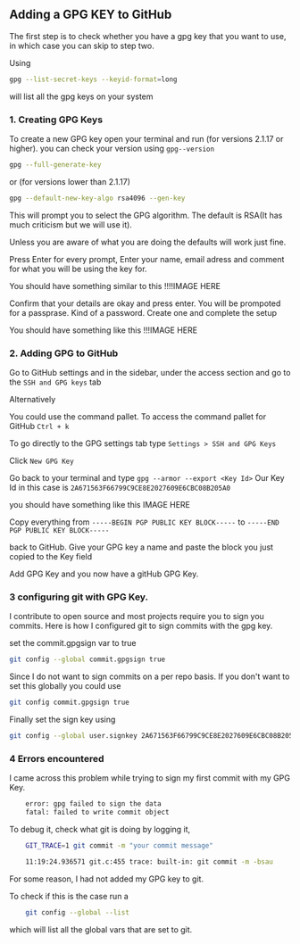 ## Adding a GPG KEY to GitHub

The first step is to check whether you have a gpg key that you want to use, in which case you can skip to step two.

Using

```bash
gpg --list-secret-keys --keyid-format=long
```

will list all the gpg keys on your system

### 1. Creating GPG Keys

To create a new GPG key open your terminal and run (for versions 2.1.17 or higher). you can check your version using `gpg--version`

```bash
gpg --full-generate-key
```

or (for versions lower than 2.1.17)

```bash
gpg --default-new-key-algo rsa4096 --gen-key
```

This will prompt you to select the GPG algorithm. The default is RSA(It has much criticism but we will use it).

Unless you are aware of what you are doing the defaults will work just fine.

Press Enter for every prompt, Enter your name, email adress and comment for what you will be using the key for.

You should have something similar to this
!!!!IMAGE HERE

Confirm that your details are okay and press enter.
You will be prompoted for a passprase. Kind of a password. Create one and complete the setup

You should have something like this
!!!IMAGE HERE

### 2. Adding GPG to GitHub

Go to GitHub settings and in the sidebar, under the access section and go to the `SSH and GPG keys` tab

Alternatively 

You could use the command pallet. To access the command pallet for GitHub
`Ctrl + k ` 

To go directly to the GPG settings tab type 
`Settings > SSH and GPG Keys`

Click `New GPG Key`

Go back to your terminal and type 
`gpg --armor --export <Key Id>`
Our Key Id in this case is `2A671563F66799C9CE8E2027609E6CBC08B205A0`

you should have something like this
IMAGE HERE

Copy everything from `-----BEGIN PGP PUBLIC KEY BLOCK-----` to `-----END PGP PUBLIC KEY BLOCK-----`

back to GitHub. Give your GPG key a name and paste the block you just copied to the Key field

Add GPG Key and you now have a gitHub GPG Key.

### 3 configuring git with GPG Key.
I contribute to open source and most projects require you to sign you commits. Here is how I configured git to sign commits with the gpg key.

set the commit.gpgsign var to true
```bash 
git config --global commit.gpgsign true
```
Since I do not want to sign commits on a per repo basis. If you don't want to set this globally you could use
```bash
git config commit.gpgsign true
```

Finally set the sign key using 
```bash
git config --global user.signkey 2A671563F66799C9CE8E2027609E6CBC08B205A0
```

### 4 Errors encountered
I came across this problem while trying to sign my first commit with my GPG Key.

```bash
    error: gpg failed to sign the data
    fatal: failed to write commit object
```

To debug it, check what git is doing by logging it,

```bash
    GIT_TRACE=1 git commit -m "your commit message"
```

```bash
    11:19:24.936571 git.c:455 trace: built-in: git commit -m -bsau
```

For some reason, I had not added my GPG key to git.

To check if this is the case run a

```bash
    git config --global --list
```

which will list all the global vars that are set to git.
